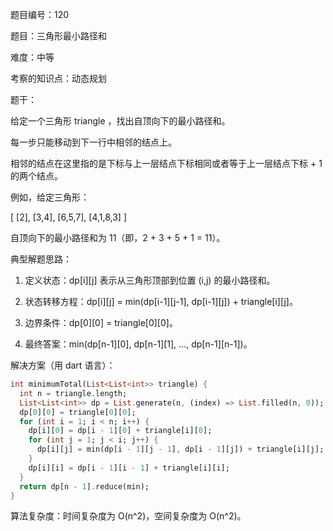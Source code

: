 题目编号：120

题目：三角形最小路径和

难度：中等

考察的知识点：动态规划

题干：

给定一个三角形 triangle ，找出自顶向下的最小路径和。

每一步只能移动到下一行中相邻的结点上。

相邻的结点在这里指的是下标与上一层结点下标相同或者等于上一层结点下标 + 1 的两个结点。

例如，给定三角形：

[
     [2],
    [3,4],
   [6,5,7],
  [4,1,8,3]
]

自顶向下的最小路径和为 11（即，2 + 3 + 5 + 1 = 11）。

典型解题思路：

1. 定义状态：dp[i][j] 表示从三角形顶部到位置 (i,j) 的最小路径和。

2. 状态转移方程：dp[i][j] = min(dp[i-1][j-1], dp[i-1][j]) + triangle[i][j]。

3. 边界条件：dp[0][0] = triangle[0][0]。

4. 最终答案：min(dp[n-1][0], dp[n-1][1], ..., dp[n-1][n-1])。

解决方案（用 dart 语言）：

```dart
int minimumTotal(List<List<int>> triangle) {
  int n = triangle.length;
  List<List<int>> dp = List.generate(n, (index) => List.filled(n, 0));
  dp[0][0] = triangle[0][0];
  for (int i = 1; i < n; i++) {
    dp[i][0] = dp[i - 1][0] + triangle[i][0];
    for (int j = 1; j < i; j++) {
      dp[i][j] = min(dp[i - 1][j - 1], dp[i - 1][j]) + triangle[i][j];
    }
    dp[i][i] = dp[i - 1][i - 1] + triangle[i][i];
  }
  return dp[n - 1].reduce(min);
}
```

算法复杂度：时间复杂度为 O(n^2)，空间复杂度为 O(n^2)。